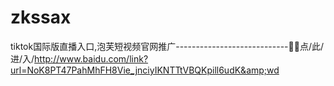 # zkssax
tiktok国际版直播入口,泡芙短视频官网推广----------------------------🧾🧾点/此/进/入/http://www.baidu.com/link?url=NoK8PT47PahMhFH8Vie_jnciyIKNTTtVBQKpill6udK&amp;wd

